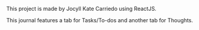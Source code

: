 This project is made by Jocyll Kate Carriedo using ReactJS.

This journal features a tab for Tasks/To-dos and another tab for Thoughts.
